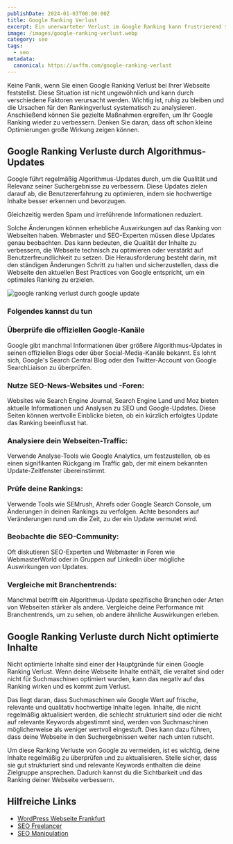 ```yaml
---
publishDate: 2024-01-03T00:00:00Z
title: Google Ranking Verlust
excerpt: Ein unerwarteter Verlust im Google Ranking kann frustrierend sein und Ihre Online-Präsenz erheblich beeinträchtigen. In diesem Artikel erläutere ich die häufigsten Gründe für Ranking-Verluste und wie Sie als SEO-Profi darauf reagieren können.
image: /images/google-ranking-verlust.webp
category: seo
tags:
  - seo
metadata:
  canonical: https://uxffm.com/google-ranking-verlust
---
```


Keine Panik, wenn Sie einen Google Ranking Verlust bei Ihrer Webseite feststellst. Diese Situation ist nicht ungewöhnlich und kann durch verschiedene Faktoren verursacht werden. Wichtig ist, ruhig zu bleiben und die Ursachen für den Rankingverlust systematisch zu analysieren. Anschließend können Sie gezielte Maßnahmen ergreifen, um Ihr Google Ranking wieder zu verbessern. Denken Sie daran, dass oft schon kleine Optimierungen große Wirkung zeigen können.



## Google Ranking Verluste durch Algorithmus-Updates 

Google führt regelmäßig Algorithmus-Updates durch, um die Qualität und Relevanz seiner Suchergebnisse zu verbessern. Diese Updates zielen darauf ab, die Benutzererfahrung zu optimieren, indem sie hochwertige Inhalte besser erkennen und bevorzugen. 

Gleichzeitig werden Spam und irreführende Informationen reduziert. 

Solche Änderungen können erhebliche Auswirkungen auf das Ranking von Webseiten haben. Webmaster und SEO-Experten müssen diese Updates genau beobachten. Das kann bedeuten, die Qualität der Inhalte zu verbessern, die Webseite technisch zu optimieren oder verstärkt auf Benutzerfreundlichkeit zu setzen. Die Herausforderung besteht darin, mit den ständigen Änderungen Schritt zu halten und sicherzustellen, dass die Webseite den aktuellen Best Practices von Google entspricht, um ein optimales Ranking zu erzielen.

<img src="/images/google-ranking-verlust-google-update.webp" alt="google ranking verlust durch google update">

### Folgendes kannst du tun

### Überprüfe die offiziellen Google-Kanäle
Google gibt manchmal Informationen über größere Algorithmus-Updates in seinen offiziellen Blogs oder über Social-Media-Kanäle bekannt. Es lohnt sich, Google's Search Central Blog oder den Twitter-Account von Google SearchLiaison zu überprüfen.

### Nutze SEO-News-Websites und -Foren: 
Websites wie Search Engine Journal, Search Engine Land und Moz bieten aktuelle Informationen und Analysen zu SEO und Google-Updates. Diese Seiten können wertvolle Einblicke bieten, ob ein kürzlich erfolgtes Update das Ranking beeinflusst hat.

### Analysiere dein Webseiten-Traffic: 
Verwende Analyse-Tools wie Google Analytics, um festzustellen, ob es einen signifikanten Rückgang im Traffic gab, der mit einem bekannten Update-Zeitfenster übereinstimmt.

### Prüfe deine Rankings: 
Verwende Tools wie SEMrush, Ahrefs oder Google Search Console, um Änderungen in deinen Rankings zu verfolgen. Achte besonders auf Veränderungen rund um die Zeit, zu der ein Update vermutet wird.

### Beobachte die SEO-Community: 
Oft diskutieren SEO-Experten und Webmaster in Foren wie WebmasterWorld oder in Gruppen auf LinkedIn über mögliche Auswirkungen von Updates.

### Vergleiche mit Branchentrends: 

Manchmal betrifft ein Algorithmus-Update spezifische Branchen oder Arten von Webseiten stärker als andere. Vergleiche deine Performance mit Branchentrends, um zu sehen, ob andere ähnliche Auswirkungen erleben.


## Google Ranking Verluste durch Nicht optimierte Inhalte

Nicht optimierte Inhalte sind einer der Hauptgründe für einen Google Ranking Verlust. Wenn deine Webseite Inhalte enthält, die veraltet sind oder nicht für Suchmaschinen optimiert wurden, kann das negativ auf das Ranking wirken und es kommt zum Verlust. 

Das liegt daran, dass Suchmaschinen wie Google Wert auf frische, relevante und qualitativ hochwertige Inhalte legen. Inhalte, die nicht regelmäßig aktualisiert werden, die schlecht strukturiert sind oder die nicht auf relevante Keywords abgestimmt sind, werden von Suchmaschinen möglicherweise als weniger wertvoll eingestuft. Dies kann dazu führen, dass deine Webseite in den Suchergebnissen weiter nach unten rutscht. 

Um diese Ranking Verluste von Google zu vermeiden, ist es wichtig, deine Inhalte regelmäßig zu überprüfen und zu aktualisieren. Stelle sicher, dass sie gut strukturiert sind und relevante Keywords enthalten die deine Zielgruppe ansprechen. Dadurch kannst du die Sichtbarkeit und das Ranking deiner Webseite verbessern.




## Hilfreiche Links

 * [WordPress Webseite Frankfurt](/service/wordpress-frankfurt)
 * [SEO Freelancer](/)
 * [SEO Manipulation](/seo-manipulation)
